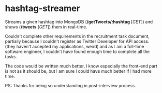 
# hashtag-streamer

Streams a given hashtag into MongoDB (**/getTweets/:hashtag** [*GET*]) and shows (**/tweets** [*GET*]) them in real-time. 

Couldn't complete other requirements in the recruitment task document, partially because I couldn't register as Twitter Developer for API access. (they haven't accepted my applications, weird) and as I am a full-time software engineer, I couldn't have found enough time to complete all the tasks.

The code would be written much better, I know especially the front-end part is not as it should be, but I am sure I could have much better if I had more time.

PS: Thanks for being so understanding in post-interview process.
